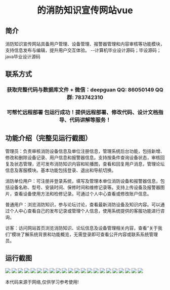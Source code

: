 <p><h1 align="center">的消防知识宣传网站vue</h1></p>

## 简介
消防知识宣传网站具备用户管理、设备管理、报警器管理和内容审核等功能模块，支持信息发布与编辑，提升用户交互体验。    --计算机毕业设计源码；毕设源码；java毕业设计源码


## 联系方式
<p><h3 align="center">获取完整代码与数据库文件 + 微信：deepguan QQ: 86050149 QQ群: 783742310</h3></p>
<p><h3 align="center">可帮忙远程部署 包运行成功！提供远程部署、修改代码、设计文档指导、代码讲解等服务！</h3></p>

## 功能介绍（完整见运行截图）
管理员：负责审核消防设备信息及单位注册信息，管理系统后台功能，包括新增、修改和删除设备记录、用户信息和报警器信息。支持按条件查询设备状态，审核回复及状态管理，还可发布消防知识内容和轮播图，查看和回复用户消息，管理论坛信息及客服模块。基本功能包括登录、退出和导航切换。

消防单位用户：可注册并登录系统，填写及管理本单位消防设备和报警器信息，包括设备名称、型号、安装时间、保修时间和维修记录等。支持上传设备及报警器图片，查看设备使用方法和检修记录。可通过个人中心查看或修改账户信息。

普通用户：浏览消防知识，参与论坛讨论，查看最新消防设备及知识内容。可以通过个人中心查看自己的发布记录或管理个人信息，使用系统提供的客服功能进行咨询。

访客：访问网站首页浏览消防知识、论坛信息及设备管理相关内容，查看“关于我们”模块了解系统背景和功能概览，无需登录即可查看公开内容或联系系统管理员。


## 运行截图
![](https://bs-1329754181.cos.ap-shanghai.myqcloud.com/ssm/FireKnowledgePromotionWebsite/img/001.jpg)
![](https://bs-1329754181.cos.ap-shanghai.myqcloud.com/ssm/FireKnowledgePromotionWebsite/img/002.jpg)
![](https://bs-1329754181.cos.ap-shanghai.myqcloud.com/ssm/FireKnowledgePromotionWebsite/img/003.jpg)
![](https://bs-1329754181.cos.ap-shanghai.myqcloud.com/ssm/FireKnowledgePromotionWebsite/img/004.jpg)
![](https://bs-1329754181.cos.ap-shanghai.myqcloud.com/ssm/FireKnowledgePromotionWebsite/img/005.jpg)
![](https://bs-1329754181.cos.ap-shanghai.myqcloud.com/ssm/FireKnowledgePromotionWebsite/img/006.jpg)
![](https://bs-1329754181.cos.ap-shanghai.myqcloud.com/ssm/FireKnowledgePromotionWebsite/img/007.jpg)
![](https://bs-1329754181.cos.ap-shanghai.myqcloud.com/ssm/FireKnowledgePromotionWebsite/img/008.jpg)
![](https://bs-1329754181.cos.ap-shanghai.myqcloud.com/ssm/FireKnowledgePromotionWebsite/img/009.jpg)
![](https://bs-1329754181.cos.ap-shanghai.myqcloud.com/ssm/FireKnowledgePromotionWebsite/img/010.jpg)
![](https://bs-1329754181.cos.ap-shanghai.myqcloud.com/ssm/FireKnowledgePromotionWebsite/img/011.jpg)
![](https://bs-1329754181.cos.ap-shanghai.myqcloud.com/ssm/FireKnowledgePromotionWebsite/img/012.jpg)
![](https://bs-1329754181.cos.ap-shanghai.myqcloud.com/ssm/FireKnowledgePromotionWebsite/img/013.jpg)
![](https://bs-1329754181.cos.ap-shanghai.myqcloud.com/ssm/FireKnowledgePromotionWebsite/img/014.jpg)
![](https://bs-1329754181.cos.ap-shanghai.myqcloud.com/ssm/FireKnowledgePromotionWebsite/img/015.jpg)
![](https://bs-1329754181.cos.ap-shanghai.myqcloud.com/ssm/FireKnowledgePromotionWebsite/img/016.jpg)
![](https://bs-1329754181.cos.ap-shanghai.myqcloud.com/ssm/FireKnowledgePromotionWebsite/img/017.jpg)
![](https://bs-1329754181.cos.ap-shanghai.myqcloud.com/ssm/FireKnowledgePromotionWebsite/img/018.jpg)
![](https://bs-1329754181.cos.ap-shanghai.myqcloud.com/ssm/FireKnowledgePromotionWebsite/img/019.jpg)
![](https://bs-1329754181.cos.ap-shanghai.myqcloud.com/ssm/FireKnowledgePromotionWebsite/img/020.jpg)
![](https://bs-1329754181.cos.ap-shanghai.myqcloud.com/ssm/FireKnowledgePromotionWebsite/img/021.jpg)
![](https://bs-1329754181.cos.ap-shanghai.myqcloud.com/ssm/FireKnowledgePromotionWebsite/img/022.jpg)

<p>本代码来源于网络,仅供学习参考使用!</p>
